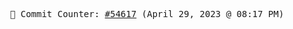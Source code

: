 <p align="center">
    <samp>
        📮 Commit Counter: <a href="https://github.com/Javascript-void0/Javascript-void0/commits/main">#54617</a> (April 29, 2023 @ 08:17 PM)
    </samp>
</p>